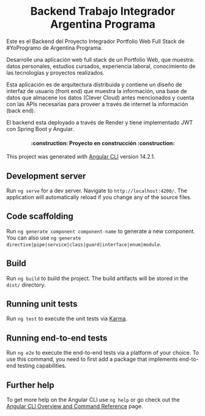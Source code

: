 <h1 align="center"> Backend Trabajo Integrador Argentina Programa </h1> 

Este es el Backend del Proyecto Integrador Portfolio Web Full Stack de #YoProgramo de Argentina Programa.

Desarrolle  una aplicación web full stack de un Portfolio Web, que muestra: datos personales, estudios cursados, experiencia laboral, conocimiento de las tecnologías y proyectos realizados.

Esta aplicación es de arquitectura distribuida y contiene  un diseño de interfaz de usuario (front end) que muestra la información, una base de datos que almacene los datos (Clever Cloud) antes mencionados y cuenta  con las APIs necesarias para proveer a través de internet la información (back end). 

El backend esta deployado a través de Render y tiene implementado  JWT con Spring Boot y Angular.

<h4 align="center">
:construction: Proyecto en construcción :construction:
</h4>

This project was generated with [Angular CLI](https://github.com/angular/angular-cli) version 14.2.1.

## Development server

Run `ng serve` for a dev server. Navigate to `http://localhost:4200/`. The application will automatically reload if you change any of the source files.

## Code scaffolding

Run `ng generate component component-name` to generate a new component. You can also use `ng generate directive|pipe|service|class|guard|interface|enum|module`.

## Build

Run `ng build` to build the project. The build artifacts will be stored in the `dist/` directory.

## Running unit tests

Run `ng test` to execute the unit tests via [Karma](https://karma-runner.github.io).

## Running end-to-end tests

Run `ng e2e` to execute the end-to-end tests via a platform of your choice. To use this command, you need to first add a package that implements end-to-end testing capabilities.

## Further help

To get more help on the Angular CLI use `ng help` or go check out the [Angular CLI Overview and Command Reference](https://angular.io/cli) page.
